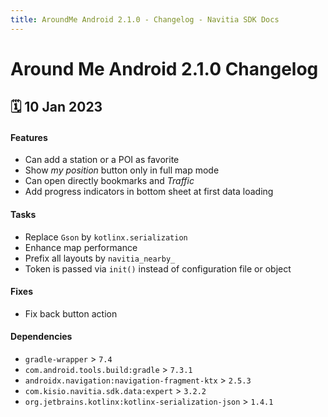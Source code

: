 ```yaml
---
title: AroundMe Android 2.1.0 - Changelog - Navitia SDK Docs
---
```


# Around Me Android 2.1.0 Changelog

<h2>🗓 10 Jan 2023</h2>

#### Features
- Can add a station or a POI as favorite
- Show _my position_ button only in full map mode
- Can open directly bookmarks and _Traffic_
- Add progress indicators in bottom sheet at first data loading

#### Tasks
- Replace `Gson` by `kotlinx.serialization`
- Enhance map performance
- Prefix all layouts by `navitia_nearby_`
- Token is passed via `init()` instead of configuration file or object

#### Fixes
- Fix back button action

#### Dependencies
- `gradle-wrapper` > `7.4`
- `com.android.tools.build:gradle` > `7.3.1`
- `androidx.navigation:navigation-fragment-ktx` > `2.5.3`
- `com.kisio.navitia.sdk.data:expert` > `3.2.2`
- `org.jetbrains.kotlinx:kotlinx-serialization-json` > `1.4.1`
